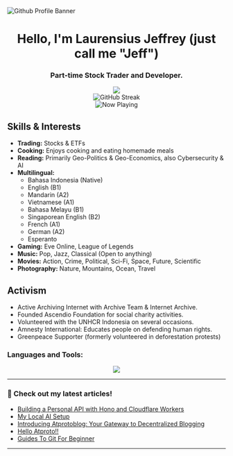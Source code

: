 <img src="https://cdn.skiddle.id/github/profile.webp" alt="Github Profile Banner">

<h1 align="center">Hello, I'm Laurensius Jeffrey (just call me "Jeff")</h1>
<h3 align="center">Part-time Stock Trader and Developer.</h3>
<div align="center">
    <img src="https://wakapi.dev/api/badge/skiddle/interval:any?label=Coding%20Time"><br>
    <img align="center" src="https://streak-stats.demolab.com?user=arcestia" alt="GitHub Streak" /><br>
    <img src="https://nocache.advaith.workers.dev/?url=https://img.shields.io/endpoint?url=https://api.skiddle.id/spotify/now" alt="Now Playing">
</div>

## Skills & Interests

* **Trading:** Stocks & ETFs
* **Cooking:** Enjoys cooking and eating homemade meals
* **Reading:** Primarily Geo-Politics & Geo-Economics, also Cybersecurity & AI
* **Multilingual:**
    * Bahasa Indonesia (Native)
    * English (B1)
    * Mandarin (A2)
    * Vietnamese (A1)
    * Bahasa Melayu (B1)
    * Singaporean English (B2)
    * French (A1)
    * German (A2)
    * Esperanto
* **Gaming:** Eve Online, League of Legends
* **Music:** Pop, Jazz, Classical (Open to anything)
* **Movies:** Action, Crime, Political, Sci-Fi, Space, Future, Scientific
* **Photography:** Nature, Mountains, Ocean, Travel

## Activism

* Active Archiving Internet with Archive Team & Internet Archive.
* Founded Ascendio Foundation for social charity activities.
* Volunteered with the UNHCR Indonesia on several occasions.
* Amnesty International: Educates people on defending human rights.
* Greenpeace Supporter (formerly volunteered in deforestation protests)


<h3 align="left">Languages and Tools:</h3>
<p align=center>
  <a href="https://skillicons.dev">
    <img src="https://skillicons.dev/icons?i=typescript,js,python,go,ruby,rust,php,nodejs,react,nextjs,vue,nuxtjs,remix,symfony,laravel,tailwind,prisma,postgresql,mongodb,mysql,redis,firebase,docker,cloudflare,aws,azure" />
  </a>
</p>

------

### 📝 Check out my latest articles!
<!-- BLOG-POST-LIST:START -->
- [Building a Personal API with Hono and Cloudflare Workers](http://skiddle.id/posts/3ldzlpg67ok2a)
- [My Local AI Setup](http://skiddle.id/posts/3ldsuecqpou25)
- [Introducing Atprotoblog: Your Gateway to Decentralized Blogging](http://skiddle.id/posts/3l6a5qv3s3k2q)
- [Hello Atproto!!](http://skiddle.id/posts/3l3v2c4quyz2s)
- [Guides To Git For Beginner](http://skiddle.id/blog/2024/Guides-To-Git-For-Beginner)
<!-- BLOG-POST-LIST:END -->

------
